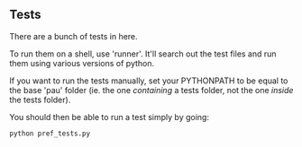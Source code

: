 ## Tests

There are a bunch of tests in here.

To run them on a shell, use 'runner'. It'll search out the test files
and run them using various versions of python.

If you want to run the tests manually, set your PYTHONPATH to be equal
to the base 'pau' folder (ie. the one *containing* a tests folder, not
the one *inside* the tests folder).

You should then be able to run a test simply by going:

    python pref_tests.py